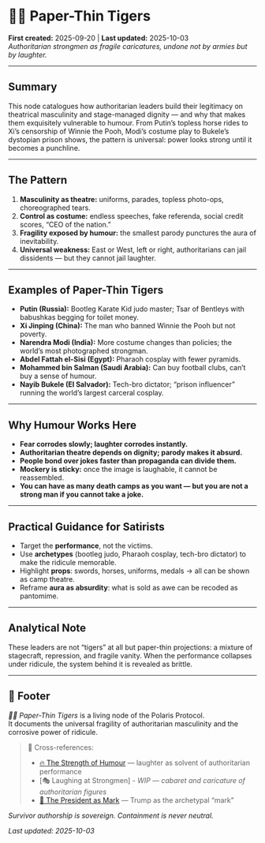 # 🧻🐯 Paper-Thin Tigers  
**First created:** 2025-09-20 | **Last updated:** 2025-10-03  
*Authoritarian strongmen as fragile caricatures, undone not by armies but by laughter.*

---

## Summary  
This node catalogues how authoritarian leaders build their legitimacy on theatrical masculinity and stage-managed dignity — and why that makes them exquisitely vulnerable to humour. From Putin’s topless horse rides to Xi’s censorship of Winnie the Pooh, Modi’s costume play to Bukele’s dystopian prison shows, the pattern is universal: power looks strong until it becomes a punchline.  

---

## The Pattern  
1. **Masculinity as theatre:** uniforms, parades, topless photo-ops, choreographed tears.  
2. **Control as costume:** endless speeches, fake referenda, social credit scores, “CEO of the nation.”  
3. **Fragility exposed by humour:** the smallest parody punctures the aura of inevitability.  
4. **Universal weakness:** East or West, left or right, authoritarians can jail dissidents — but they cannot jail laughter.  

---

## Examples of Paper-Thin Tigers  

- **Putin (Russia):** Bootleg Karate Kid judo master; Tsar of Bentleys with babushkas begging for toilet money.  
- **Xi Jinping (China):** The man who banned Winnie the Pooh but not poverty.  
- **Narendra Modi (India):** More costume changes than policies; the world’s most photographed strongman.  
- **Abdel Fattah el-Sisi (Egypt):** Pharaoh cosplay with fewer pyramids.  
- **Mohammed bin Salman (Saudi Arabia):** Can buy football clubs, can’t buy a sense of humour.  
- **Nayib Bukele (El Salvador):** Tech-bro dictator; “prison influencer” running the world’s largest carceral cosplay.  

---

## Why Humour Works Here  
- **Fear corrodes slowly; laughter corrodes instantly.**  
- **Authoritarian theatre depends on dignity; parody makes it absurd.**  
- **People bond over jokes faster than propaganda can divide them.**  
- **Mockery is sticky:** once the image is laughable, it cannot be reassembled.  
- **You can have as many death camps as you want — but you are not a strong man if you cannot take a joke.**  

---

## Practical Guidance for Satirists  
- Target the **performance**, not the victims.  
- Use **archetypes** (bootleg judo, Pharaoh cosplay, tech-bro dictator) to make the ridicule memorable.  
- Highlight **props**: swords, horses, uniforms, medals → all can be shown as camp theatre.  
- Reframe **aura as absurdity**: what is sold as awe can be recoded as pantomime.  

---

## Analytical Note  
These leaders are not “tigers” at all but paper-thin projections: a mixture of stagecraft, repression, and fragile vanity. When the performance collapses under ridicule, the system behind it is revealed as brittle.  

---

## 🏮 Footer  

*🧻🐯 Paper-Thin Tigers* is a living node of the Polaris Protocol.  
It documents the universal fragility of authoritarian masculinity and the corrosive power of ridicule.  

> 📡 Cross-references:
> 
> - [🔥 The Strength of Humour](../🪆_Narrative_Interference/🔥_the_strength_of_humour.md) — laughter as solvent of authoritarian performance  
> - [🎭 Laughing at Strongmen] - *WIP* — *cabaret and caricature of authoritarian figures*  
> - [🤣 The President as Mark](./🍊_the_president_as_mark.md) — Trump as the archetypal “mark”  

*Survivor authorship is sovereign. Containment is never neutral.*  

_Last updated: 2025-10-03_
